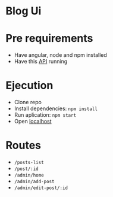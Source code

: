 # Blog Ui

# Pre requirements
- Have angular, node and npm installed
- Have this [API](https://github.com/ledesma-micaela/blog-backend) running

# Ejecution
- Clone repo
- Install dependencies: `npm install`
- Run aplication: `npm start`
- Open [localhost](http://localhost:4200)

# Routes
- `/posts-list`
- `/post/:id`
- `/admin/home`
- `/admin/add-post`
- `/admin/edit-post/:id`
